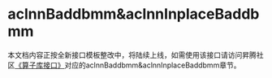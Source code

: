 # aclnnBaddbmm&aclnnInplaceBaddbmm

本文档内容正按全新接口模板整改中，将陆续上线，如需使用该接口请访问昇腾社区[《算子库接口》](https://hiascend.com/document/redirect/CannCommunityOplist)对应的aclnnBaddbmm&aclnnInplaceBaddbmm章节。 

